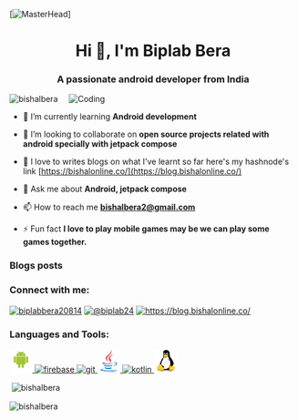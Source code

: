 [![MasterHead](https://www.sysbunny.com/blog/wp-content/uploads/2018/02/hire-android-developer.png)]
<h1 align="center">Hi 👋, I'm Biplab Bera</h1>
<h3 align="center">A passionate android developer from India</h3>
<img align="right" alt="Coding" width="400" src="https://cdn.dribbble.com/users/926537/screenshots/4502924/python-2.gif">

<p align="left"> <img src="https://komarev.com/ghpvc/?username=bishalbera&label=Profile%20views&color=0e75b6&style=flat" alt="bishalbera" /> </p>

- 🌱 I’m currently learning **Android development**

- 👯 I’m looking to collaborate on **open source projects related with android specially with jetpack compose**

- 📝 I love to writes blogs on what I've learnt so far here's my hashnode's link [https://bishalonline.co/](https://blog.bishalonline.co/)

- 💬 Ask me about **Android, jetpack compose**

- 📫 How to reach me **bishalbera2@gmail.com**

- ⚡ Fun fact **I love to play mobile games may be we can play some games together.**

### Blogs posts
<!-- BLOG-POST-LIST:START -->
<!-- BLOG-POST-LIST:END -->

<h3 align="left">Connect with me:</h3>
<p align="left">
<a href="https://twitter.com/biplabbera20814" target="blank"><img align="center" src="https://raw.githubusercontent.com/rahuldkjain/github-profile-readme-generator/master/src/images/icons/Social/twitter.svg" alt="biplabbera20814" height="30" width="40" /></a>
<a href="https://hashnode.com/@biplab24" target="blank"><img align="center" src="https://raw.githubusercontent.com/rahuldkjain/github-profile-readme-generator/master/src/images/icons/Social/hashnode.svg" alt="@biplab24" height="30" width="40" /></a>
<a href="/https://bishalonline.co/" target="blank"><img align="center" src="https://raw.githubusercontent.com/rahuldkjain/github-profile-readme-generator/master/src/images/icons/Social/rss.svg" alt="https://blog.bishalonline.co/" height="30" width="40" /></a>
</p>

<h3 align="left">Languages and Tools:</h3>
<p align="left"> <a href="https://developer.android.com" target="_blank" rel="noreferrer"> <img src="https://raw.githubusercontent.com/devicons/devicon/master/icons/android/android-original-wordmark.svg" alt="android" width="40" height="40"/> </a> <a href="https://firebase.google.com/" target="_blank" rel="noreferrer"> <img src="https://www.vectorlogo.zone/logos/firebase/firebase-icon.svg" alt="firebase" width="40" height="40"/> </a> <a href="https://git-scm.com/" target="_blank" rel="noreferrer"> <img src="https://www.vectorlogo.zone/logos/git-scm/git-scm-icon.svg" alt="git" width="40" height="40"/> </a> <a href="https://www.java.com" target="_blank" rel="noreferrer"> <img src="https://raw.githubusercontent.com/devicons/devicon/master/icons/java/java-original.svg" alt="java" width="40" height="40"/> </a> <a href="https://kotlinlang.org" target="_blank" rel="noreferrer"> <img src="https://www.vectorlogo.zone/logos/kotlinlang/kotlinlang-icon.svg" alt="kotlin" width="40" height="40"/> </a> <a href="https://www.linux.org/" target="_blank" rel="noreferrer"> <img src="https://raw.githubusercontent.com/devicons/devicon/master/icons/linux/linux-original.svg" alt="linux" width="40" height="40"/> </a> </p>

<p>&nbsp;<img align="center" src="https://github-readme-stats.vercel.app/api?username=bishalbera&show_icons=true&locale=en" alt="bishalbera" /></p>

<p><img align="center" src="https://github-readme-streak-stats.herokuapp.com/?user=bishalbera&" alt="bishalbera" /></p>
